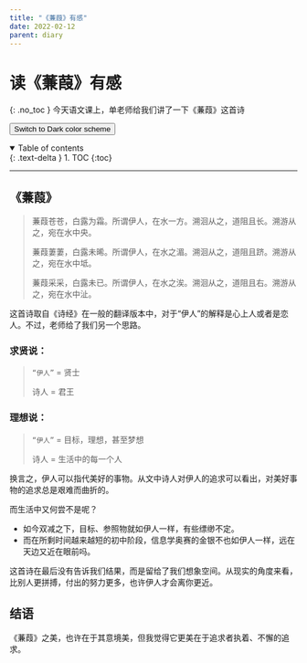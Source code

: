 ```yaml
---
title: "《蒹葭》有感"
date: 2022-02-12
parent: diary
---
```

<script type="text/javascript">
    (function(c,l,a,r,i,t,y){
        c[a]=c[a]||function(){(c[a].q=c[a].q||[]).push(arguments)};
        t=l.createElement(r);t.async=1;t.src="https://www.clarity.ms/tag/"+i;
        y=l.getElementsByTagName(r)[0];y.parentNode.insertBefore(t,y);
    })(window, document, "clarity", "script", "bb27tb3p62");
</script>

# 读《蒹葭》有感
{: .no_toc }
今天语文课上，单老师给我们讲了一下《蒹葭》这首诗

<button class="btn js-toggle-dark-mode">Switch to Dark color scheme</button>

<script>
const toggleDarkMode = document.querySelector('.js-toggle-dark-mode');

jtd.addEvent(toggleDarkMode, 'click', function(){
  if (jtd.getTheme() === 'dark') {
    jtd.setTheme('light');
    toggleDarkMode.textContent = 'Switch to dark color scheme';
  } else {
    jtd.setTheme('dark');
    toggleDarkMode.textContent = 'Return to the light scheme';
  }
});
</script>
<details open markdown="block">
  <summary>
    Table of contents
  </summary>
  {: .text-delta }
1. TOC
{:toc}
</details>

---
## 《蒹葭》
> 蒹葭苍苍，白露为霜。所谓伊人，在水一方。溯洄从之，道阻且长。溯游从之，宛在水中央。
> 
> 蒹葭萋萋，白露未晞。所谓伊人，在水之湄。溯洄从之，道阻且跻。溯游从之，宛在水中坻。
> 
> 蒹葭采采，白露未已。所谓伊人，在水之涘。溯洄从之，道阻且右。溯游从之，宛在水中沚。

这首诗取自《诗经》在一般的翻译版本中，对于“伊人”的解释是心上人或者是恋人。不过，老师给了我们另一个思路。

### 求贤说：
> `“伊人”` = 贤士
> 
> 诗人 = 君王

### 理想说：
> `“伊人”` = 目标，理想，甚至梦想
> 
> 诗人 = 生活中的每一个人

换言之，伊人可以指代美好的事物。从文中诗人对伊人的追求可以看出，对美好事物的追求总是艰难而曲折的。

而生活中又何尝不是呢？
- 如今双减之下，目标、参照物就如伊人一样，有些缥缈不定。
- 而在所剩时间越来越短的初中阶段，信息学奥赛的金银不也如伊人一样，远在天边又近在眼前吗。

这首诗在最后没有告诉我们结果，而是留给了我们想象空间。从现实的角度来看，比别人更拼搏，付出的努力更多，也许伊人才会离你更近。

## 结语
《蒹葭》之美，也许在于其意境美，但我觉得它更美在于追求者执着、不懈的追求。
